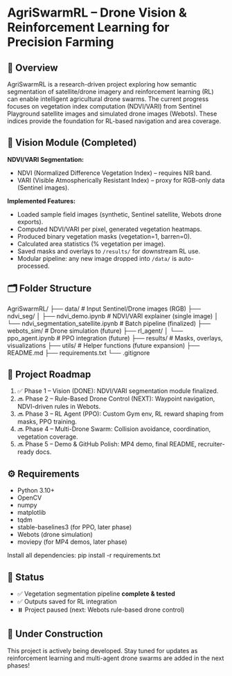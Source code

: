 # AgriSwarmRL – Drone Vision & Reinforcement Learning for Precision Farming

## 📌 Overview
AgriSwarmRL is a research-driven project exploring how semantic segmentation of satellite/drone imagery and reinforcement learning (RL) can enable intelligent agricultural drone swarms. The current progress focuses on vegetation index computation (NDVI/VARI) from Sentinel Playground satellite images and simulated drone images (Webots). These indices provide the foundation for RL-based navigation and area coverage.

## 🌱 Vision Module (Completed)
**NDVI/VARI Segmentation:**
- NDVI (Normalized Difference Vegetation Index) – requires NIR band.
- VARI (Visible Atmospherically Resistant Index) – proxy for RGB-only data (Sentinel images).

**Implemented Features:**
- Loaded sample field images (synthetic, Sentinel satellite, Webots drone exports).
- Computed NDVI/VARI per pixel, generated vegetation heatmaps.
- Produced binary vegetation masks (vegetation=1, barren=0).
- Calculated area statistics (% vegetation per image).
- Saved masks and overlays to `/results/` for downstream RL use.
- Modular pipeline: any new image dropped into `/data/` is auto-processed.

## 🗂️ Folder Structure
AgriSwarmRL/
├── data/                     # Input Sentinel/Drone images (RGB)
├── ndvi_seg/
│   ├── ndvi_demo.ipynb                   # NDVI/VARI explainer (single image)
│   └── ndvi_segmentation_satellite.ipynb # Batch pipeline (finalized)
├── webots_sim/                # Drone simulation (future)
├── rl_agent/
│   └── ppo_agent.ipynb        # PPO integration (future)
├── results/                   # Masks, overlays, visualizations
├── utils/                     # Helper functions (future expansion)
├── README.md
├── requirements.txt
└── .gitignore

## 📅 Project Roadmap
1. ✅ Phase 1 – Vision (DONE): NDVI/VARI segmentation module finalized.
2. 🔜 Phase 2 – Rule-Based Drone Control (NEXT): Waypoint navigation, NDVI-driven rules in Webots.
3. 🔜 Phase 3 – RL Agent (PPO): Custom Gym env, RL reward shaping from masks, PPO training.
4. 🔜 Phase 4 – Multi-Drone Swarm: Collision avoidance, coordination, vegetation coverage.
5. 🔜 Phase 5 – Demo & GitHub Polish: MP4 demo, final README, recruiter-ready docs.

## ⚙️ Requirements
- Python 3.10+
- OpenCV
- numpy
- matplotlib
- tqdm
- stable-baselines3 (for PPO, later phase)
- Webots (drone simulation)
- moviepy (for MP4 demos, later phase)

Install all dependencies:
pip install -r requirements.txt

## 🚩 Status
- ✅ Vegetation segmentation pipeline **complete & tested**
- ✅ Outputs saved for RL integration
- ⏸️ Project paused (next: Webots rule-based drone control)

## 🚧 Under Construction
This project is actively being developed.
Stay tuned for updates as reinforcement learning and multi-agent drone swarms are added in the next phases!